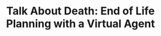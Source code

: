 ---
name: "Talk About Death End Of Life"
title: "Talk About Death: End of Life Planning with a Virtual Agent"
project: null
event: "International Conference on Intelligent Virtual Agents (IVA)"
authors:
- name: "Utami, D.."
- name: "Bickmore, T.."
- name: "Nikolopoulou, A.."
- name: "Orlow, M.."
year: 2017
resources:
- name: "IVA17 spiritual"
  src: "IVA17.spiritual.pdf"
external_url: null
draft: false
---